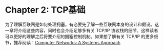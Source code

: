 # Chapter 2: TCP基础

为了理解互联网是如何处理拥塞，有必要先了解一些互联网本身的设计和假设。这一章将介绍这些内容，同时也会介绍足够多有关 TCP/IP 协议栈的细节，这样读者可以更好的理解之后将要介绍的拥塞控制机制。如果想了解有关 TCP/IP 的更多细节，推荐阅读：[Computer Networks: A Systems Approach](https://book.systemsapproach.org/)

